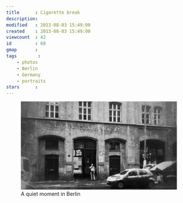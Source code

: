 ```yaml
---
title      : Cigarette break
description: 
modified   : 2013-08-03 15:49:00
created    : 2013-08-03 15:49:00
viewcount  : 42
id         : 68
gmap       :
tags        :
    - photos
    - Berlin
    - Germany
    - portraits
stars      :
---
```


<figure>
    <img src="img/cigarette_break.jpg">
    <figcaption>A quiet moment in Berlin</figcaption>
</figure>

